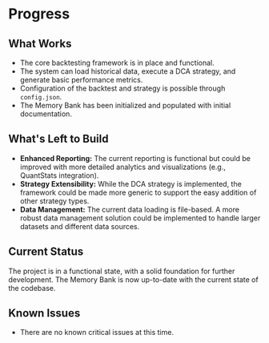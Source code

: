 # Progress

## What Works

-   The core backtesting framework is in place and functional.
-   The system can load historical data, execute a DCA strategy, and generate basic performance metrics.
-   Configuration of the backtest and strategy is possible through `config.json`.
-   The Memory Bank has been initialized and populated with initial documentation.

## What's Left to Build

-   **Enhanced Reporting:** The current reporting is functional but could be improved with more detailed analytics and visualizations (e.g., QuantStats integration).
-   **Strategy Extensibility:** While the DCA strategy is implemented, the framework could be made more generic to support the easy addition of other strategy types.
-   **Data Management:** The current data loading is file-based. A more robust data management solution could be implemented to handle larger datasets and different data sources.

## Current Status

The project is in a functional state, with a solid foundation for further development. The Memory Bank is now up-to-date with the current state of the codebase.

## Known Issues

-   There are no known critical issues at this time.
